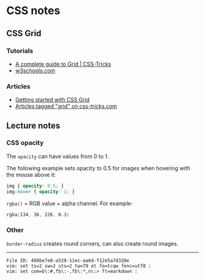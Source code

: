 # CSS notes

## CSS Grid

### Tutorials

  - [A complete guide to Grid | CSS-Tricks](https://css-tricks.com/snippets/css/complete-guide-grid/)
  - [w3schools.com](https://w3schools.com/css)

### Articles

  - [Getting started with CSS Grid](https://css-tricks.com/getting-started-css-grid/)
  - [Articles tagged "grid" on css-tricks.com](https://css-tricks.com/tag/grid/)

## Lecture notes

### CSS opacity

The `opacity` can have values from 0 to 1.

The following example sets opacity to 0.5 for images when hovering with the 
mouse above it:

``` css
img { opacity: 0.5; }
img:hover { opacity: 1; }
```

`rgba()` = RGB value + alpha channel. For example:

``` css
rgba(134, 36, 226, 0.3)
```

### Other

`border-radius` creates round corners, can also create round images.

----

    File ID: 498be7e0-a529-11ec-aa6d-f12e5a7d320e
    vim: set ts=2 sw=2 sts=2 tw=79 et fo=tcqw fenc=utf8 :
    vim: set com=b\:#,fb\:-,fb\:*,n\:> ft=markdown :
